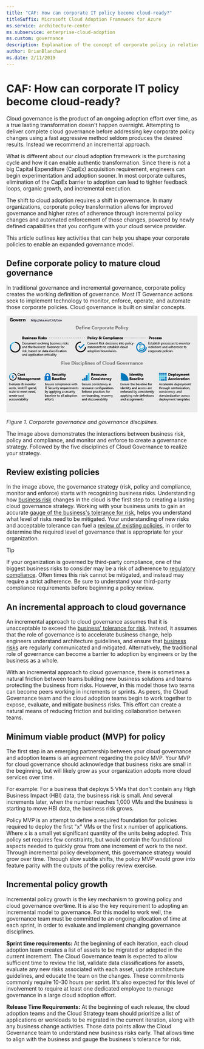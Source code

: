 ```yaml
---
title: "CAF: How can corporate IT policy become cloud-ready?"
titleSuffix: Microsoft Cloud Adoption Framework for Azure
ms.service: architecture-center
ms.subservice: enterprise-cloud-adoption
ms.custom: governance
description: Explanation of the concept of corporate policy in relation to cloud governance
author: BrianBlanchard
ms.date: 2/11/2019
---
```


<!-- markdownlint-disable MD026 -->

# CAF: How can corporate IT policy become cloud-ready?

Cloud governance is the product of an ongoing adoption effort over time, as a true lasting transformation doesn't happen overnight. Attempting to deliver complete cloud governance before addressing key corporate policy changes using a fast aggressive method seldom produces the desired results. Instead we recommend an incremental approach.

What is different about our cloud adoption framework is the purchasing cycle and how it can enable authentic transformation. Since there is not a big Capital Expenditure (CapEx) acquisition requirement, engineers can begin experimentation and adoption sooner. In most corporate cultures, elimination of the CapEx barrier to adoption can lead to tighter feedback loops, organic growth, and incremental execution.

The shift to cloud adoption requires a shift in governance. In many organizations, corporate policy transformation allows for improved governance and higher rates of adherence through incremental policy changes and automated enforcement of those changes, powered by newly defined capabilities that you configure with your cloud service provider.

This article outlines key activities that can help you shape your corporate policies to enable an expanded governance model.

## Define corporate policy to mature cloud governance

In traditional governance and incremental governance, corporate policy creates the working definition of governance. Most IT Governance actions seek to implement technology to monitor, enforce, operate, and automate those corporate policies. Cloud governance is built on similar concepts.

![Corporate governance and governance disciplines](../../_images/operational-transformation-govern.png)

*Figure 1. Corporate governance and governance disciplines.*

The image above demonstrates the interactions between business risk, policy and compliance, and monitor and enforce to create a governance strategy. Followed by the five disciplines of Cloud Governance to realize your strategy.

## Review existing policies

In the image above, the governance strategy (risk, policy and compliance, monitor and enforce) starts with recognizing business risks. Understanding how [business risk](understanding-business-risk.md) changes in the cloud is the first step to creating a lasting cloud governance strategy. Working with your business units to gain an accurate [gauge of the business's tolerance for risk](risk-tolerance.md), helps you understand what level of risks need to be mitigated. Your understanding of new risks and acceptable tolerance can fuel a [review of existing policies](what-is-a-cloud-policy-review.md), in order to determine the required level of governance that is appropriate for your organization.

> [!TIP]
> If your organization is governed by third-party compliance, one of the biggest business risks to consider may be a risk of adherence to [regulatory compliance](what-is-regulatory-compliance.md). Often times this risk cannot be mitigated, and instead may require a strict adherence. Be sure to understand your third-party compliance requirements before beginning a policy review.

## An incremental approach to cloud governance

An incremental approach to cloud governance assumes that it is unacceptable to exceed the [business' tolerance for risk](risk-tolerance.md). Instead, it assumes that the role of governance is to accelerate business change, help engineers understand architecture guidelines, and ensure that [business risks](understanding-business-risk.md) are regularly communicated and mitigated. Alternatively, the traditional role of governance can become a barrier to adoption by engineers or by the business as a whole.

With an incremental approach to cloud governance, there is sometimes a natural friction between teams building new business solutions and teams protecting the business from risks. However, in this model those two teams can become peers working in increments or sprints. As peers, the Cloud Governance team and the cloud adoption teams begin to work together to expose, evaluate, and mitigate business risks. This effort can create a natural means of reducing friction and building collaboration between teams.

## Minimum viable product (MVP) for policy

The first step in an emerging partnership between your cloud governance and adoption teams is an agreement regarding the policy MVP. Your MVP for cloud governance should acknowledge that business risks are small in the beginning, but will likely grow as your organization adopts more cloud services over time.

For example: For a business that deploys 5 VMs that don't contain any High Business Impact (HBI) data, the business risk is small. And several increments later, when the number reaches 1,000 VMs and the business is starting to move HBI data, the business risk grows.

Policy MVP is an attempt to define a required foundation for policies required to deploy the first "x" VMs or the first x number of applications. Where x is a small yet significant quantity of the units being adopted. This policy set requires few constraints, but would contain the foundational aspects needed to quickly grow from one increment of work to the next. Through incremental policy development, this governance strategy would grow over time. Through slow subtle shifts, the policy MVP would grow into feature parity with the outputs of the policy review exercise.

## Incremental policy growth

Incremental policy growth is the key mechanism to growing policy and cloud governance overtime. It is also the key requirement to adopting an incremental model to governance. For this model to work well, the governance team must be committed to an ongoing allocation of time at each sprint, in order to evaluate and implement changing governance disciplines.

**Sprint time requirements:** At the beginning of each iteration, each cloud adoption team creates a list of assets to be migrated or adopted in the current increment. The Cloud Governance team is expected to allow sufficient time to review the list, validate data classifications for assets, evaluate any new risks associated with each asset, update architecture guidelines, and educate the team on the changes. These commitments commonly require 10-30 hours per sprint. It's also expected for this level of involvement to require at least one dedicated employee to manage governance in a large cloud adoption effort.

**Release Time Requirements:** At the beginning of each release, the cloud adoption teams and the Cloud Strategy team should prioritize a list of applications or workloads to be migrated in the current iteration, along with any business change activities. Those data points allow the Cloud Governance team to understand new business risks early. That allows time to align with the business and gauge the business's tolerance for risk.